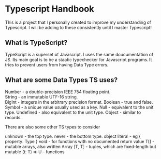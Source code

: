 # Typescript Handbook #

This is a project that I personally created to improve my understanding of Typescript.
I will be adding to these consistently until I master Typescript!

## What is TypeScript? ##
TypeScript is a superset of Javascript. I uses the same doucumentation of JS.
Its main goal is to be a staatic typechecker for Javascript programs. It tries to prevent users from having Data Type errors.

## What are some Data Types TS uses? ##

Number -	a double-precision IEEE 754 floating point.\
String -	an immutable UTF-16 string.\
BigInt -	integers in the arbitrary precision format.
Boolean -	true and false.
Symbol -	a unique value usually used as a key.
Null -	equivalent to the unit type.
Undefined -	 also equivalent to the unit type.
Object -	similar to records.

There are also some other TS types to consider

unknown -	the top type.
never - 	the bottom type.
object literal -	eg { property: Type }
void - 	for functions with no documented return value
T[] - 	mutable arrays, also written Array<T>
[T, T] -	tuples, which are fixed-length but mutable
(t: T) => U -   functions
